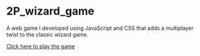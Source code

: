 # 2P_wizard_game
A web game I developed using JavaScript and CSS that adds a multiplayer twist to the classic wizard game.

[Click here to play the game](https://omarkhan03.github.io/2P_wizard_game/)
